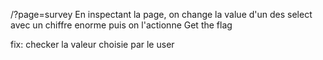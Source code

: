 /?page=survey
En inspectant la page, on change la value d'un des select avec un chiffre enorme puis on l'actionne
Get the flag

fix:
	checker la valeur choisie par le user

